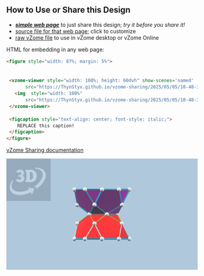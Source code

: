 
## How to Use or Share this Design

 - [***simple web page***](<https://ThynStyx.github.io/vzome-sharing/2025/05/05/10-48-37-Module-B/>) to just share this design; *try it before you share it!*
 - [source file for that web page](<https://github.com/ThynStyx/vzome-sharing/edit/main/2025/05/05/10-48-37-Module-B/index.md>); click to customize
 - [raw vZome file](<https://raw.githubusercontent.com/ThynStyx/vzome-sharing/main/2025/05/05/10-48-37-Module-B/Module-B.vZome>) to use in vZome desktop or vZome Online
 
 HTML for embedding in any web page:
 ```html
<figure style="width: 87%; margin: 5%">
  
  
  <vzome-viewer style="width: 100%; height: 60dvh" show-scenes='named'
        src="https://ThynStyx.github.io/vzome-sharing/2025/05/05/10-48-37-Module-B/Module-B.vZome" >
    <img  style="width: 100%"
        src="https://ThynStyx.github.io/vzome-sharing/2025/05/05/10-48-37-Module-B/Module-B.png" >
  </vzome-viewer>

  <figcaption style="text-align: center; font-style: italic;">
     REPLACE this caption!
  </figcaption>
</figure>

 ```

[vZome Sharing documentation](https://vzome.github.io/vzome/sharing.html#how-it-works)

![Image](<Module-B.png>)

